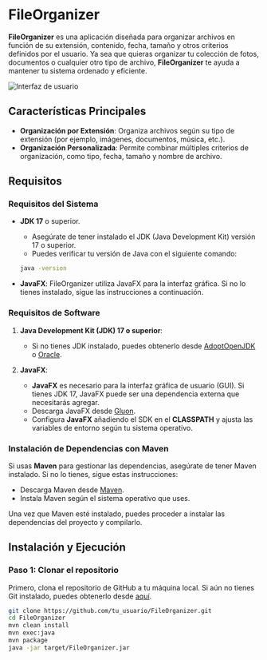 # FileOrganizer

**FileOrganizer** es una aplicación diseñada para organizar archivos en función de su extensión, contenido, fecha, tamaño y otros criterios definidos por el usuario. Ya sea que quieras organizar tu colección de fotos, documentos o cualquier otro tipo de archivo, **FileOrganizer** te ayuda a mantener tu sistema ordenado y eficiente.

![Interfaz de usuario](https://github.com/albrinBuzz/FileOrganizer/assets/152460564/6f68256e-b196-43cc-8377-ca2de684792c)

## Características Principales

- **Organización por Extensión**: Organiza archivos según su tipo de extensión (por ejemplo, imágenes, documentos, música, etc.).
- **Organización Personalizada**: Permite combinar múltiples criterios de organización, como tipo, fecha, tamaño y nombre de archivo.

## Requisitos

### Requisitos del Sistema

- **JDK 17** o superior.
   - Asegúrate de tener instalado el JDK (Java Development Kit) versión 17 o superior.
   - Puedes verificar tu versión de Java con el siguiente comando:
    ```bash
    java -version
    ```

- **JavaFX**: FileOrganizer utiliza JavaFX para la interfaz gráfica. Si no lo tienes instalado, sigue las instrucciones a continuación.

### Requisitos de Software

1. **Java Development Kit (JDK) 17 o superior**:
   - Si no tienes JDK instalado, puedes obtenerlo desde [AdoptOpenJDK](https://adoptopenjdk.net/) o [Oracle](https://www.oracle.com/java/technologies/javase-jdk17-downloads.html).

2. **JavaFX**:
   - **JavaFX** es necesario para la interfaz gráfica de usuario (GUI). Si tienes JDK 17, JavaFX puede ser una dependencia externa que necesitarás agregar.
   - Descarga JavaFX desde [Gluon](https://gluonhq.com/products/javafx/).
   - Configura **JavaFX** añadiendo el SDK en el **CLASSPATH** y ajusta las variables de entorno según tu sistema operativo.

### Instalación de Dependencias con Maven

Si usas **Maven** para gestionar las dependencias, asegúrate de tener Maven instalado. Si no lo tienes, sigue estas instrucciones:

- Descarga Maven desde [Maven](https://maven.apache.org/download.cgi).
- Instala Maven según el sistema operativo que uses.

Una vez que Maven esté instalado, puedes proceder a instalar las dependencias del proyecto y compilarlo.

## Instalación y Ejecución

### Paso 1: Clonar el repositorio

Primero, clona el repositorio de GitHub a tu máquina local. Si aún no tienes Git instalado, puedes obtenerlo desde [aquí](https://git-scm.com/book/en/v2/Getting-Started-Installing-Git).

```bash
git clone https://github.com/tu_usuario/FileOrganizer.git
cd FileOrganizer
mvn clean install
mvn exec:java
mvn package
java -jar target/FileOrganizer.jar
